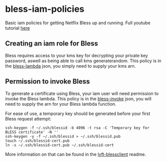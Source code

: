 # bless-iam-policies
Basic iam policies for getting Netflix Bless up and running.
Full youtube tutorial [here](https://youtu.be/j-ks2MBeUWw)

## Creating an iam role for Bless
Bless requires access to your kms key for decrypting your private key password, aswell as being able to call kms generaterandom.
This policy is in the [bless-lambda](bless-lambda-policy.json) json, you simply need to supply your kms arn.

## Permission to invoke Bless
To generate a certificate using Bless, your iam user will need permission to invoke the Bless lambda.
This policy is in the [bless-invoke](bless-invoke-permissions.json) json, you will need to supply the arn for your Bless lambda function.

For ease of use, a temporary key should be generated before your first Bless request attempt:
```
ssh-keygen -f ~/.ssh/blessid -b 4096 -t rsa -C 'Temporary key for BLESS certificate' -N ''
ssh-keygen -y -f ~/.ssh/blessid > ~/.ssh/blessid.pub
touch ~/.ssh/blessid-cert.pub
ln -s ~/.ssh/blessid-cert.pub ~/.ssh/blessid-cert
```
More information on that can be found in the [lyft-blessclient](https://github.com/lyft/python-blessclient) readme.
